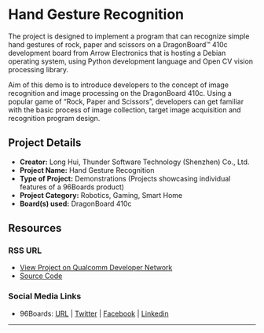 # Hand Gesture Recognition

The project is designed to implement a program that can recognize simple hand gestures of rock, paper and scissors on a DragonBoard™ 410c development board from Arrow Electronics that is hosting a Debian operating system, using Python development language and Open CV vision processing library.

Aim of this demo is to introduce developers to the concept of image recognition and image processing on the DragonBoard 410c. Using a popular game of “Rock, Paper and Scissors”, developers can get familiar with the basic process of image collection, target image acquisition and recognition program design.

## Project Details

- **Creator:** Long Hui, Thunder Software Technology (Shenzhen) Co., Ltd.
- **Project Name:** Hand Gesture Recognition
- **Type of Project:** Demonstrations (Projects showcasing individual features of a 96Boards product)
- **Project Category:** Robotics, Gaming, Smart Home
- **Board(s) used:** DragonBoard 410c

## Resources

### RSS URL

- [View Project on Qualcomm Developer Network](https://developer.qualcomm.com/project/hand-gesture-recognition)
- [Source Code](http://pan.baidu.com/s/1hswoVhq)

### Social Media Links

- 96Boards: [URL](http://www.96boards.org/) | [Twitter](https://twitter.com/96boards) | [Facebook](https://www.facebook.com/96Boards) | [Linkedin](https://www.linkedin.com/showcase/6637095/)


***

